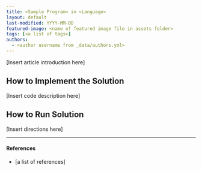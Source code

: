 ```yaml
---
title: <Sample Program> in <Language>
layout: default
last-modified: YYYY-MM-DD
featured-image: <name of featured image file in assets folder>
tags: [<a list of tags>]
authors:
  - <author username from _data/authors.yml>
---
```

  
[Insert article introduction here]

## How to Implement the Solution

[Insert code description here]

## How to Run Solution

[Insert directions here]

---

#### References

- [a list of references]
